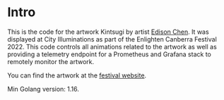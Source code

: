 # Intro
This is the code for the artwork Kintsugi by artist [Edison Chen](https://www.ambiguityart.com/). It was displayed at City Illuminations as part of the Enlighten Canberra Festival 2022. This code controls all animations related to the artwork as well as providing a telemetry endpoint for a Prometheus and Grafana stack to remotely monitor the artwork.

You can find the artwork at the [festival website](https://enlightencanberra.com/program/kin/).

Min Golang version: 1.16.